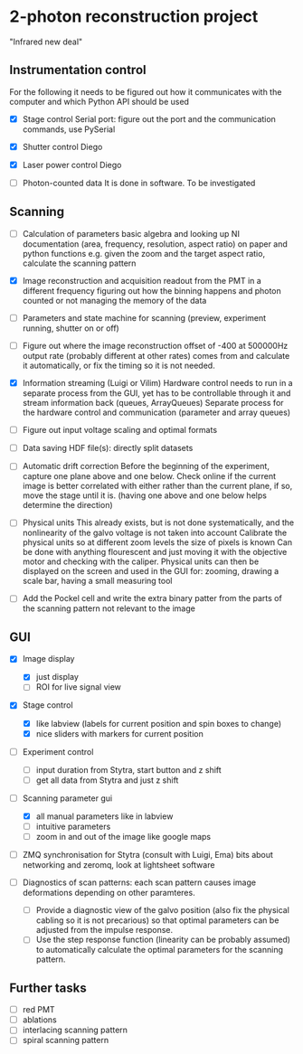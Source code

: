 # 2-photon reconstruction project
"Infrared new deal"

## Instrumentation control

For the following it needs to be figured out how it communicates with the computer
and which Python API should be used

- [X] Stage control
Serial port: figure out the port and the communication commands, use PySerial

- [X] Shutter control
Diego

- [X] Laser power control
Diego

- [ ] Photon-counted data
It is done in software. To be investigated


## Scanning

- [ ] Calculation of parameters
basic algebra and looking up NI documentation
(area, frequency, resolution, aspect ratio)
on paper and python functions
e.g. given the zoom and the target aspect ratio, calculate the scanning pattern

- [X] Image reconstruction and acquisition
readout from the PMT in a different frequency
figuring out how the binning happens and photon counted or not
managing the memory of the data

- [ ] Parameters and state machine for scanning
(preview, experiment running, shutter on or off)

- [ ] Figure out where the image reconstruction offset of -400 at 500000Hz output rate (probably different at other rates) comes from and calculate it automatically,
or fix the timing so it is not needed. 

- [X]  Information streaming
(Luigi or Vilim)
Hardware control needs to run in a separate process from the GUI,
yet has to be controllable through it and stream information back
(queues, ArrayQueues)
Separate process for the hardware control
and communication (parameter and array queues)

- [ ] Figure out input voltage scaling and optimal formats

- [ ] Data saving
HDF file(s): directly split datasets

- [ ] Automatic drift correction
    Before the beginning of the experiment, capture one plane above and one below. Check online if the current image is 
    better correlated with either rather than the current plane, if so, move the stage until it is. (having one above and one below helps determine the direction)

- [ ] Physical units
    This already exists, but is not done systematically, and the nonlinearity of the galvo voltage is not taken into account
    Calibrate the physical units so at different zoom levels the size of pixels is known
    Can be done with anything flourescent and just moving it with the objective motor and checking with the caliper. 
    Physical units can then be displayed on the screen and used in the GUI for: zooming, drawing a scale bar, having a small measuring tool

- [ ] Add the Pockel cell and write the extra binary patter from the parts of the scanning pattern not relevant 
to the image

## GUI

- [X] Image display
    * [X] just display
    * [ ] ROI for live signal view

- [X] Stage control
    * [X] like labview (labels for current position and spin boxes to change)
    * [X] nice sliders with markers for current position

- [ ] Experiment control
    * [ ] input duration from Stytra, start button and z shift
    * [ ] get all data from Stytra and just z shift

- [ ] Scanning parameter gui
    * [X] all manual parameters like in labview
    * [ ] intuitive parameters
    * [ ] zoom in and out of the image like google maps

- [ ] ZMQ synchronisation for Stytra (consult with Luigi, Ema)
bits about networking and zeromq, look at lightsheet software

- [ ] Diagnostics of scan patterns: each scan pattern causes image deformations depending on other paramteres. 
    * [ ] Provide a diagnostic view of the galvo position (also fix the physical cabling so it is not precarious) so that optimal parameters can be adjusted from the impulse response.
    * [ ] Use the step response function (linearity can be probably assumed) to automatically calculate the optimal parameters for the scanning pattern. 

## Further tasks
- [ ] red PMT
- [ ] ablations
- [ ] interlacing scanning pattern
- [ ] spiral scanning pattern